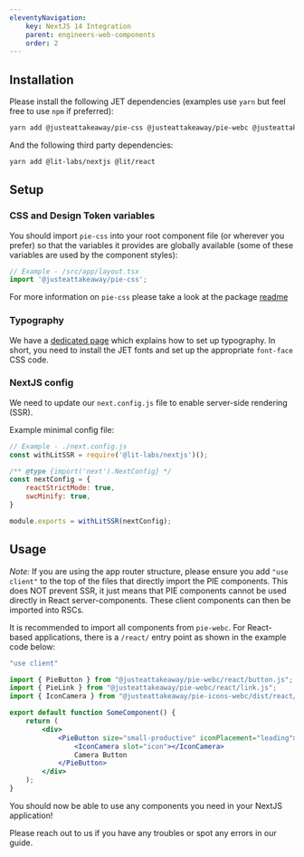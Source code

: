 ```yaml
---
eleventyNavigation:
    key: NextJS 14 Integration
    parent: engineers-web-components
    order: 2
---
```


## Installation
Please install the following JET dependencies (examples use `yarn` but feel free to use `npm` if preferred):

```bash
yarn add @justeattakeaway/pie-css @justeattakeaway/pie-webc @justeattakeaway/pie-icons-webc
```

And the following third party dependencies:
```bash
yarn add @lit-labs/nextjs @lit/react
```

## Setup

### CSS and Design Token variables
You should import `pie-css` into your root component file (or wherever you prefer) so that the variables it provides are globally available (some of these variables are used by the component styles):

```js
// Example - /src/app/layout.tsx
import '@justeattakeaway/pie-css';
```

For more information on `pie-css` please take a look at the package [readme](https://github.com/justeattakeaway/pie/tree/main/packages/tools/pie-css)

### Typography
We have a [dedicated page](/foundations/typography/code/) which explains how to set up typography. In short, you need to install the JET fonts and set up the appropriate `font-face` CSS code.

### NextJS config

We need to update our `next.config.js` file to enable server-side rendering (SSR).

Example minimal config file:

```js
// Example - ./next.config.js
const withLitSSR = require('@lit-labs/nextjs')();

/** @type {import('next').NextConfig} */
const nextConfig = {
    reactStrictMode: true,
    swcMinify: true,
}

module.exports = withLitSSR(nextConfig);
```

## Usage

*Note:* If you are using the app router structure, please ensure you add `"use client"` to the top of the files that directly import the PIE components. This does NOT prevent SSR, it just means that PIE components cannot be used directly in React server-components. These client components can then be imported into RSCs.

It is recommended to import all components from `pie-webc`. For React-based applications, there is a `/react/` entry point as shown in the example code below:

```jsx
"use client"

import { PieButton } from "@justeattakeaway/pie-webc/react/button.js";
import { PieLink } from "@justeattakeaway/pie-webc/react/link.js";
import { IconCamera } from "@justeattakeaway/pie-icons-webc/dist/react/IconCamera";

export default function SomeComponent() {
    return (
        <div>
            <PieButton size="small-productive" iconPlacement="leading">
                <IconCamera slot="icon"></IconCamera>
                Camera Button
            </PieButton>
        </div>
    );
}
```

You should now be able to use any components you need in your NextJS application!

Please reach out to us if you have any troubles or spot any errors in our guide.
